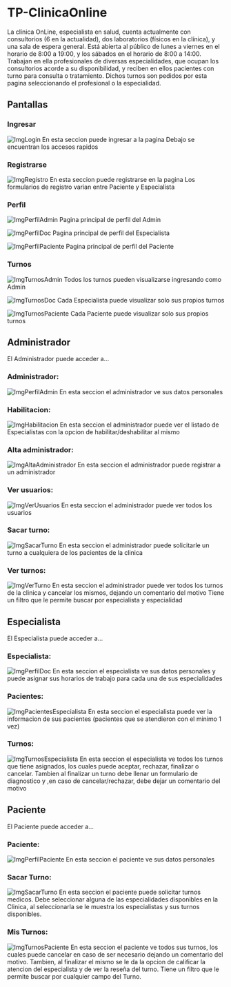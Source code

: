 # TP-ClinicaOnline

La clínica OnLine, especialista en salud, cuenta actualmente con consultorios (6 en la actualidad),
dos laboratorios (físicos en la clínica), y una sala de espera general. Está abierta al público de lunes a
viernes en el horario de 8:00 a 19:00, y los sábados en el horario de 8:00 a 14:00.
Trabajan en ella profesionales de diversas especialidades, que ocupan los consultorios acorde a su
disponibilidad, y reciben en ellos pacientes con turno para consulta o tratamiento. Dichos turnos son
pedidos por esta pagina seleccionando el profesional o la especialidad.

## Pantallas

### Ingresar
![ImgLogin](./ImgReadme/login.png)
En esta seccion puede ingresar a la pagina
Debajo se encuentran los accesos rapidos

### Registrarse
![ImgRegistro](./ImgReadme/registro.png)
En esta seccion puede registrarse en la pagina
Los formularios de registro varian entre Paciente y Especialista

### Perfil
![ImgPerfilAdmin](./ImgReadme/perfilA.png)
Pagina principal de perfil del Admin

![ImgPerfilDoc](./ImgReadme/perfilD.png)
Pagina principal de perfil del Especialista

![ImgPerfilPaciente](./ImgReadme/perfilP.png)
Pagina principal de perfil del Paciente

### Turnos
![ImgTurnosAdmin](./ImgReadme/turnosAdmin.PNG)
Todos los turnos pueden visualizarse ingresando como Admin

![ImgTurnosDoc](./ImgReadme/turnosDoc.PNG)
Cada Especialista puede visualizar solo sus propios turnos

![ImgTurnosPaciente](./ImgReadme/turnosPaciente.PNG)
Cada Paciente puede visualizar solo sus propios turnos


## Administrador
El Administrador puede acceder a...

### Administrador:
![ImgPerfilAdmin](./ImgReadme/perfilA.png)
En esta seccion el administrador ve sus datos personales

### Habilitacion:
![ImgHabilitacion](./ImgReadme/habilitacionA.png)
En esta seccion el administrador puede ver el listado de Especialistas con la opcion de habilitar/deshabilitar al mismo

### Alta administrador:
![ImgAltaAdministrador](./ImgReadme/altaAdmin.png)
En esta seccion el administrador puede registrar a un administrador

### Ver usuarios:
![ImgVerUsuarios](./ImgReadme/verUsuariosA.png)
En esta seccion el administrador puede ver todos los usuarios

### Sacar turno:
![ImgSacarTurno](./ImgReadme/sacarTurnoA.png)
En esta seccion el administrador puede solicitarle un turno a cualquiera de los pacientes de la clinica

### Ver turnos:
![ImgVerTurno](./ImgReadme/verTurnosA.png)
En esta seccion el administrador puede ver todos los turnos de la clinica y cancelar los mismos, dejando un comentario del motivo
Tiene un filtro que le permite buscar por especialista y especialidad


## Especialista
El Especialista puede acceder a...

### Especialista:
![ImgPerfilDoc](./ImgReadme/perfilD.png)
En esta seccion el especialista ve sus datos personales y puede asignar sus horarios de trabajo para cada una de sus especialidades

### Pacientes:
![ImgPacientesEspecialista](./ImgReadme/pacientesDoc.png)
En esta seccion el especialista puede ver la informacion de sus pacientes (pacientes que se atendieron con el minimo 1 vez)

### Turnos:
![ImgTurnosEspecialista](./ImgReadme/turnosDoc.png)
En esta seccion el especialista ve todos los turnos que tiene asignados, los cuales puede aceptar, rechazar, finalizar o cancelar.
Tambien al finalizar un turno debe llenar un formulario de diagnostico y ,en caso de cancelar/rechazar, debe dejar un comentario del motivo


## Paciente
El Paciente puede acceder a...

### Paciente:
![ImgPerfilPaciente](./ImgReadme/perfilP.png)
En esta seccion el paciente ve sus datos personales

### Sacar Turno:
![ImgSacarTurno](./ImgReadme/sacarTurnoP.png)
En esta seccion el paciente puede solicitar turnos medicos. Debe seleccionar alguna de las especialidades disponibles en la Clinica, al seleccionarla se le muestra los especialistas y sus turnos disponibles.

### Mis Turnos:
![ImgTurnosPaciente](./ImgReadme/turnosPaciente.PNG)
En esta seccion el paciente ve todos sus turnos, los cuales puede cancelar en caso de ser necesario dejando un comentario del motivo. Tambien, al finalizar el mismo se le da la opcion de calificar la atencion del especialista y de ver la reseña del turno.
Tiene un filtro que le permite buscar por cualquier campo del Turno.
